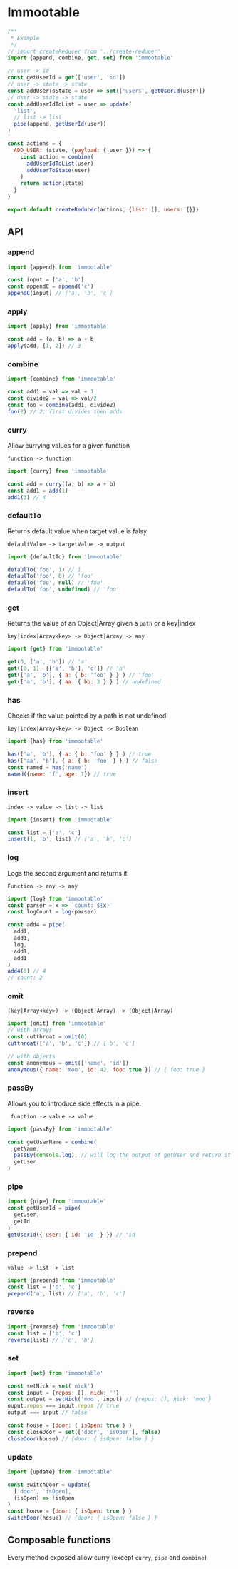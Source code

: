# Immootable

```js
/**
 * Example
 */
// import createReducer from '../create-reducer'
import {append, combine, get, set} from 'immootable'

// user -> id
const getUserId = get(['user', 'id'])
// user -> state -> state
const addUserToState = user => set(['users', getUserId(user)])
// user -> state -> state
const addUserIdToList = user => update(
  'list',
  // list -> list
  pipe(append, getUserId(user))
)

const actions = {
  ADD_USER: (state, {payload: { user }}) => {
    const action = combine(
      addUserIdToList(user),
      addUserToState(user)
    )
    return action(state)
  }
}

export default createReducer(actions, {list: [], users: {}})
```

## API

### append

```js
import {append} from 'immootable'

const input = ['a', 'b']
const appendC = append('c')
appendC(input) // ['a', 'b', 'c']
```

### apply

```js
import {apply} from 'immootable'

const add = (a, b) => a + b
apply(add, [1, 2]) // 3
```

### combine

```js
import {combine} from 'immootable'

const add1 = val => val + 1
const divide2 = val => val/2
const foo = combine(add1, divide2)
foo(2) // 2; first divides then adds
```

### curry

Allow currying values for a given function

`function -> function`

```js
import {curry} from 'immootable'

const add = curry((a, b) => a + b)
const add1 = add(1)
add1(3) // 4
```

### defaultTo

Returns default value when target value is falsy

`defaultValue -> targetValue -> output`

```js
import {defaultTo} from 'immootable'

defaulTo('foo', 1) // 1
defaulTo('foo', 0) // 'foo'
defaulTo('foo', null) // 'foo'
defaulTo('foo', undefined) // 'foo'
```

### get

Returns the value of an Object|Array given a `path` or a key|index

`key|index|Array<key> -> Object|Array -> any`

```js
import {get} from 'immootable'

get(0, ['a', 'b']) // 'a'
get([0, 1], [['a', 'b'], 'c']) // 'b'
get(['a', 'b'], { a: { b: 'foo' } } ) // 'foo'
get(['a', 'b'], { aa: { bb: 3 } } ) // undefined
```

### has

Checks if the value pointed by a path is not undefined

`key|index|Array<key> -> Object -> Boolean`

```js
import {has} from 'immootable'

has(['a', 'b'], { a: { b: 'foo' } } ) // true
has(['aa', 'b'], { a: { b: 'foo' } } ) // false
const named = has('name')
named({name: 'f', age: 1}) // true
```

### insert

`index -> value -> list -> list`

```js
import {insert} from 'immootable'

const list = ['a', 'c']
insert(1, 'b', list) // ['a', 'b', 'c']
```

### log

Logs the second argument and returns it

`Function -> any -> any`

```js
import {log} from 'immootable'
const parser = x => `count: ${x}`
const logCount = log(parser)

const add4 = pipe(
  add1,
  add1,
  log,
  add1,
  add1
)
add4(0) // 4
// count: 2
```

### omit

`(key|Array<key>) -> (Object|Array) -> (Object|Array)`

```js
import {omit} from 'immootable'
// with arrays
const cutthroat = omit(0)
cutthroat(['a', 'b', 'c']) // ['b', 'c']

// with objects
const anonymous = omit(['name', 'id'])
anonymous({ name: 'moo', id: 42, foo: true }) // { foo: true }
```

### passBy

Allows you to introduce side effects in a pipe.

` function -> value -> value`

```js
import {passBy} from 'immootable'

const getUserName = combine(
  getName,
  passBy(console.log), // will log the output of getUser and return it
  getUser
)
```

### pipe

```js
import {pipe} from 'immootable'
const getUserId = pipe(
  getUser,
  getId
)
getUserId({ user: { id: 'id' } }) // 'id
```

### prepend

`value -> list -> list`

```js
import {prepend} from 'immootable'
const list = ['b', 'c']
prepend('a', list) // ['a', 'b', 'c']
```


### reverse

```js
import {reverse} from 'immootable'
const list = ['b', 'c']
reverse(list) // ['c', 'b']
```

### set

```js
import {set} from 'immootable'

const setNick = set('nick')
const input = {repos: [], nick: ''}
const output = setNick('moo', input) // {repos: [], nick: 'moo'}
ouput.repos === input.repos // true
output === input // false

const house = {door: { isOpen: true } }
const closeDoor = set(['door', 'isOpen'], false)
closeDoor(house) // {door: { isOpen: false } }

```

### update

```js
import {update} from 'immootable'

const switchDoor = update(
  ['door', 'isOpen],
  (isOpen) => !isOpen
)
const house = {door: { isOpen: true } }
switchDoor(hosue) // {door: { isOpen: false } }

```

## Composable functions

Every method exposed allow curry (except `curry`, `pipe` and `combine`)

